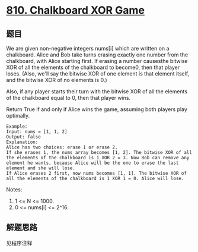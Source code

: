# [810. Chalkboard XOR Game](https://leetcode-cn.com/problems/chalkboard-xor-game/)

## 题目

We are given non-negative integers nums[i] which are written on a chalkboard. Alice and Bob take turns erasing exactly one number from the chalkboard, with Alice starting first. If erasing a number causesthe bitwise XOR of all the elements of the chalkboard to become0, then that player loses. (Also, we'll say the bitwise XOR of one element is that element itself, and the bitwise XOR of no elements is 0.)

Also, if any player starts their turn with the bitwise XOR of all the elements of the chalkboard equal to 0, then that player wins.

Return True if and only if Alice wins the game, assuming both players play optimally.

```text
Example:
Input: nums = [1, 1, 2]
Output: false
Explanation:
Alice has two choices: erase 1 or erase 2.
If she erases 1, the nums array becomes [1, 2]. The bitwise XOR of all the elements of the chalkboard is 1 XOR 2 = 3. Now Bob can remove any element he wants, because Alice will be the one to erase the last element and she will lose.
If Alice erases 2 first, now nums becomes [1, 1]. The bitwise XOR of all the elements of the chalkboard is 1 XOR 1 = 0. Alice will lose.
```

Notes:

1. 1 <= N <= 1000.
1. 0 <= nums[i] <= 2^16.

## 解题思路

见程序注释
